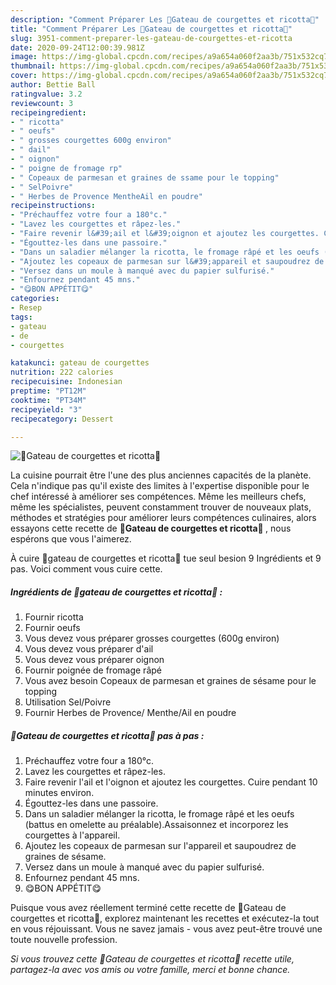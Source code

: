 ```yaml
---
description: "Comment Préparer Les 💚Gateau de courgettes et ricotta💚"
title: "Comment Préparer Les 💚Gateau de courgettes et ricotta💚"
slug: 3951-comment-preparer-les-gateau-de-courgettes-et-ricotta
date: 2020-09-24T12:00:39.981Z
image: https://img-global.cpcdn.com/recipes/a9a654a060f2aa3b/751x532cq70/💚gateau-de-courgettes-et-ricotta💚-photo-principale-de-la-recette.jpg
thumbnail: https://img-global.cpcdn.com/recipes/a9a654a060f2aa3b/751x532cq70/💚gateau-de-courgettes-et-ricotta💚-photo-principale-de-la-recette.jpg
cover: https://img-global.cpcdn.com/recipes/a9a654a060f2aa3b/751x532cq70/💚gateau-de-courgettes-et-ricotta💚-photo-principale-de-la-recette.jpg
author: Bettie Ball
ratingvalue: 3.2
reviewcount: 3
recipeingredient:
- " ricotta"
- " oeufs"
- " grosses courgettes 600g environ"
- " dail"
- " oignon"
- " poigne de fromage rp"
- " Copeaux de parmesan et graines de ssame pour le topping"
- " SelPoivre"
- " Herbes de Provence MentheAil en poudre"
recipeinstructions:
- "Préchauffez votre four a 180°c."
- "Lavez les courgettes et râpez-les."
- "Faire revenir l&#39;ail et l&#39;oignon et ajoutez les courgettes. Cuire pendant 10 minutes environ."
- "Égouttez-les dans une passoire."
- "Dans un saladier mélanger la ricotta, le fromage râpé et les oeufs (battus en omelette au préalable).Assaisonnez et incorporez les courgettes à l&#39;appareil."
- "Ajoutez les copeaux de parmesan sur l&#39;appareil et saupoudrez de graines de sésame."
- "Versez dans un moule à manqué avec du papier sulfurisé."
- "Enfournez pendant 45 mns."
- "😋BON APPÉTIT😋"
categories:
- Resep
tags:
- gateau
- de
- courgettes

katakunci: gateau de courgettes 
nutrition: 222 calories
recipecuisine: Indonesian
preptime: "PT12M"
cooktime: "PT34M"
recipeyield: "3"
recipecategory: Dessert

---
```



![💚Gateau de courgettes et ricotta💚](https://img-global.cpcdn.com/recipes/a9a654a060f2aa3b/751x532cq70/💚gateau-de-courgettes-et-ricotta💚-photo-principale-de-la-recette.jpg)

La cuisine pourrait être l'une des plus anciennes capacités de la planète. Cela n'indique pas qu'il existe des limites à l'expertise disponible pour le chef intéressé à améliorer ses compétences. Même les meilleurs chefs, même les spécialistes, peuvent constamment trouver de nouveaux plats, méthodes et stratégies pour améliorer leurs compétences culinaires, alors essayons cette recette de <strong> 💚Gateau de courgettes et ricotta💚 </strong>, nous espérons que vous l'aimerez.

<!--inarticleads1-->

À cuire 💚gateau de courgettes et ricotta💚 tue seul besion 9 Ingrédients et 9 pas. Voici comment vous cuire cette.

##### Ingrédients de 💚gateau de courgettes et ricotta💚 :

1. Fournir  ricotta
1. Fournir  oeufs
1. Vous devez vous préparer  grosses courgettes (600g environ)
1. Vous devez vous préparer  d&#39;ail
1. Vous devez vous préparer  oignon
1. Fournir  poignée de fromage râpé
1. Vous avez besoin  Copeaux de parmesan et graines de sésame pour le topping
1. Utilisation  Sel/Poivre
1. Fournir  Herbes de Provence/ Menthe/Ail en poudre




<!--inarticleads2-->

##### 💚Gateau de courgettes et ricotta💚 pas à pas :

1. Préchauffez votre four a 180°c.
1. Lavez les courgettes et râpez-les.
1. Faire revenir l&#39;ail et l&#39;oignon et ajoutez les courgettes. Cuire pendant 10 minutes environ.
1. Égouttez-les dans une passoire.
1. Dans un saladier mélanger la ricotta, le fromage râpé et les oeufs (battus en omelette au préalable).Assaisonnez et incorporez les courgettes à l&#39;appareil.
1. Ajoutez les copeaux de parmesan sur l&#39;appareil et saupoudrez de graines de sésame.
1. Versez dans un moule à manqué avec du papier sulfurisé.
1. Enfournez pendant 45 mns.
1. 😋BON APPÉTIT😋




<!--inarticleads1-->

<p>
Puisque vous avez réellement terminé cette recette de 💚Gateau de courgettes et ricotta💚, explorez maintenant les recettes et exécutez-la tout en vous réjouissant. Vous ne savez jamais - vous avez peut-être trouvé une toute nouvelle profession.
</p>

<p>
<i>Si vous trouvez cette 💚Gateau de courgettes et ricotta💚 recette utile, partagez-la avec vos amis ou votre famille, merci et bonne chance.</i>
</p>
